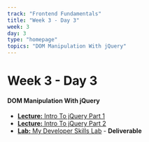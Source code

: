 ```yaml
---
track: "Frontend Fundamentals"
title: "Week 3 - Day 3"
week: 3
day: 3
type: "homepage"
topics: "DOM Manipulation With jQuery"
---
```


# Week 3 - Day 3

#### DOM Manipulation With jQuery

- [**Lecture:** Intro To jQuery Part 1](/frontend-fundamentals/week-3/day-3/lecture-materials/intro-to-jquery-part-1/)
- [**Lecture:** Intro To jQuery Part 2](/frontend-fundamentals/week-3/day-3/lecture-materials/intro-to-jquery-part-2/)
- [**Lab:** My Developer Skills Lab](/frontend-fundamentals/week-3/day-3/labs/my-developer-skills-lab/) - **Deliverable**
